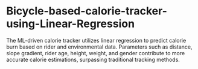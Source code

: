 # Bicycle-based-calorie-tracker-using-Linear-Regression
The ML-driven calorie tracker utilizes linear regression to predict calorie burn based on rider and environmental data. Parameters such as distance, slope gradient, rider age, height, weight, and gender contribute to more accurate calorie estimations, surpassing traditional tracking methods.
